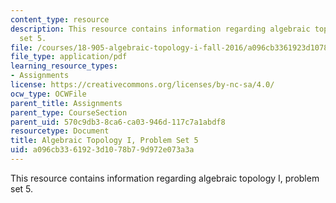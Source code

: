 ```yaml
---
content_type: resource
description: This resource contains information regarding algebraic topology I, problem
  set 5.
file: /courses/18-905-algebraic-topology-i-fall-2016/a096cb3361923d1078b79d972e073a3a_MIT18_905F16_pset5.pdf
file_type: application/pdf
learning_resource_types:
- Assignments
license: https://creativecommons.org/licenses/by-nc-sa/4.0/
ocw_type: OCWFile
parent_title: Assignments
parent_type: CourseSection
parent_uid: 570c9db3-8ca6-ca03-946d-117c7a1abdf8
resourcetype: Document
title: Algebraic Topology I, Problem Set 5
uid: a096cb33-6192-3d10-78b7-9d972e073a3a
---
```

This resource contains information regarding algebraic topology I, problem set 5.